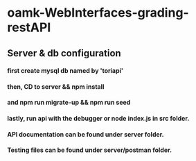 # oamk-WebInterfaces-grading-restAPI

## Server & db configuration

#### first create mysql db named by 'toriapi'
#### then,  CD to server && npm install
#### and  npm run migrate-up && npm run seed
#### lastly, run api with the debugger or node index.js in src folder.


#### API documentation can be found under server folder.

#### Testing files can be found under server/postman folder.
